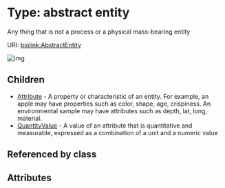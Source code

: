 
# Type: abstract entity


Any thing that is not a process or a physical mass-bearing entity

URI: [biolink:AbstractEntity](https://w3id.org/biolink/vocab/AbstractEntity)


![img](http://yuml.me/diagram/nofunky;dir:TB/class/[QuantityValue],[Attribute],[AbstractEntity]^-[QuantityValue],[AbstractEntity]^-[Attribute])

## Children

 * [Attribute](Attribute.md) - A property or characteristic of an entity. For example, an apple may have properties such as color, shape, age, crispiness. An environmental sample may have attributes such as depth, lat, long, material.
 * [QuantityValue](QuantityValue.md) - A value of an attribute that is quantitative and measurable, expressed as a combination of a unit and a numeric value

## Referenced by class


## Attributes


